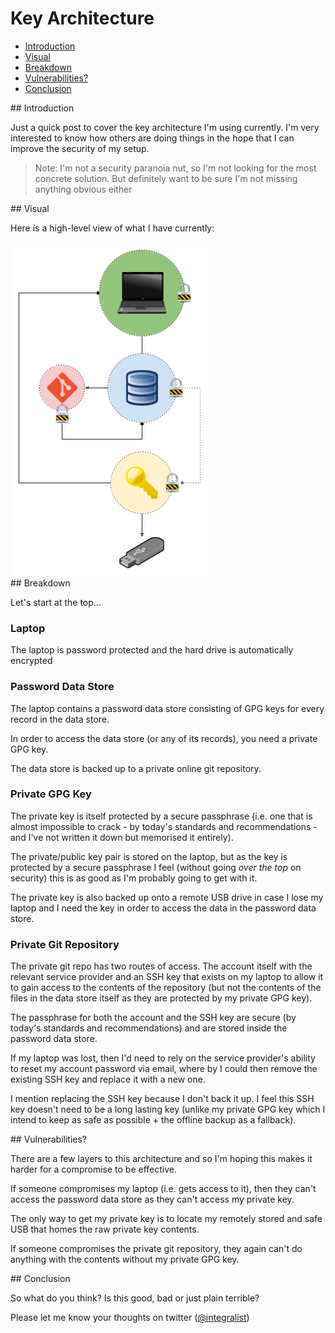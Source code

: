 # Key Architecture

- [Introduction](#1)
- [Visual](#2)
- [Breakdown](#3)
- [Vulnerabilities?](#4)
- [Conclusion](#5)

<div id="1"></div>
## Introduction

Just a quick post to cover the key architecture I'm using currently. I'm very interested to know how others are doing things in the hope that I can improve the security of my setup.

> Note: I'm not a security paranoia nut, so I'm not looking for the most concrete solution. But definitely want to be sure I'm not missing anything obvious either

<div id="2"></div>
## Visual

Here is a high-level view of what I have currently:

<a href="../images/key-architecture.png">
    <img src="../images/key-architecture.png">
</a>

<div id="3"></div>
## Breakdown

Let's start at the top...

### Laptop

The laptop is password protected and the hard drive is automatically encrypted

### Password Data Store

The laptop contains a password data store consisting of GPG keys for every record in the data store.

In order to access the data store (or any of its records), you need a private GPG key.

The data store is backed up to a private online git repository.

### Private GPG Key

The private key is itself protected by a secure passphrase (i.e. one that is almost impossible to crack - by today's standards and recommendations - and I've not written it down but memorised it entirely).

The private/public key pair is stored on the laptop, but as the key is protected by a secure passphrase I feel (without going _over the top_ on security) this is as good as I'm probably going to get with it.

The private key is also backed up onto a remote USB drive in case I lose my laptop and I need the key in order to access the data in the password data store.

### Private Git Repository

The private git repo has two routes of access. The account itself with the relevant service provider and an SSH key that exists on my laptop to allow it to gain access to the contents of the repository (but not the contents of the files in the data store itself as they are protected by my private GPG key).

The passphrase for both the account and the SSH key are secure (by today's standards and recommendations) and are stored inside the password data store.

If my laptop was lost, then I'd need to rely on the service provider's ability to reset my account password via email, where by I could then remove the existing SSH key and replace it with a new one.

I mention replacing the SSH key because I don't back it up. I feel this SSH key doesn't need to be a long lasting key (unlike my private GPG key which I intend to keep as safe as possible + the offline backup as a fallback).

<div id="4"></div>
## Vulnerabilities?

There are a few layers to this architecture and so I'm hoping this makes it harder for a compromise to be effective. 

If someone compromises my laptop (i.e. gets access to it), then they can't access the password data store as they can't access my private key.

The only way to get my private key is to locate my remotely stored and safe USB that homes the raw private key contents.

If someone compromises the private git repository, they again can't do anything with the contents without my private GPG key.

<div id="5"></div>
## Conclusion

So what do you think? Is this good, bad or just plain terrible?

Please let me know your thoughts on twitter ([@integralist](https://twitter.com/integralist))
